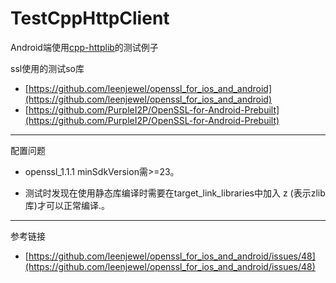 # TestCppHttpClient

Android端使用[cpp-httplib](https://github.com/yhirose/cpp-httplib)的测试例子

ssl使用的测试so库
- [https://github.com/leenjewel/openssl_for_ios_and_android](https://github.com/leenjewel/openssl_for_ios_and_android)
- [https://github.com/PurpleI2P/OpenSSL-for-Android-Prebuilt](https://github.com/PurpleI2P/OpenSSL-for-Android-Prebuilt)

---

配置问题

- openssl_1.1.1 minSdkVersion需>=23。

- 测试时发现在使用静态库编译时需要在target_link_libraries中加入 z (表示zlib库)才可以正常编译.。

---
参考链接

- [https://github.com/leenjewel/openssl_for_ios_and_android/issues/48](https://github.com/leenjewel/openssl_for_ios_and_android/issues/48)
